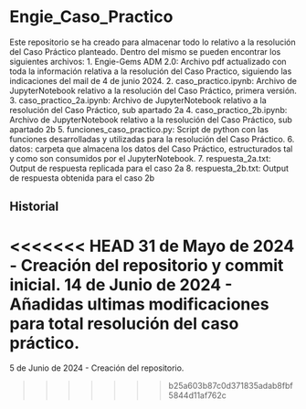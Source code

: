 # Engie_Caso_Practico

Este repositorio se ha creado para almacenar todo lo relativo a la resolución del Caso Práctico planteado.
Dentro del mismo se pueden encontrar los siguientes archivos:
	1. Engie-Gems ADM 2.0: Archivo pdf actualizado con toda la información relativa a la resolución del Caso Practico, siguiendo las indicaciones del mail de 4 de junio 2024.
	2. caso_practico.ipynb: Archivo de JupyterNotebook relativo a la resolución del Caso Práctico, primera versión.
	3. caso_practico_2a.ipynb: Archivo de JupyterNotebook relativo a la resolución del Caso Práctico, sub apartado 2a
	4. caso_practico_2b.ipynb: Archivo de JupyterNotebook relativo a la resolución del Caso Práctico, sub apartado 2b
	5. funciones_caso_practico.py: Script de python con las funciones desarrolladas y utilizadas para la resolución del Caso Práctico.
	6. datos: carpeta que almacena los datos del Caso Práctico, estructurados tal y como son consumidos por el JupyterNotebook.
	7. respuesta_2a.txt: Output de respuesta replicada para el caso 2a
	8. respuesta_2b.txt: Output de respuesta obtenida para el caso 2b

## Historial 

<<<<<<< HEAD
31 de Mayo de 2024 - Creación del repositorio y commit inicial.
14 de Junio de 2024 - Añadidas ultimas modificaciones para total resolución del caso práctico.
=======
5 de Junio de 2024 - Creación del repositorio.
>>>>>>> b25a603b87c0d371835adab8fbf5844d11af762c
